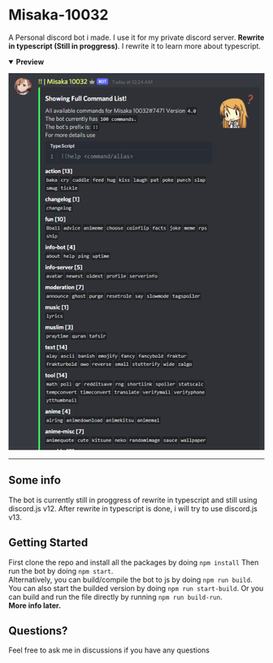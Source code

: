 # Misaka-10032

A Personal discord bot i made. I use it for my private discord server. **Rewrite in typescript (Still in proggress)**. I rewrite it to learn more about typescript.

<details open>
  <summary><b>Preview</b></summary>
  <p align="center">
    <img src="https://raw.githubusercontent.com/Dadangdut33/Misaka-10032-ts/master/preview.png">
  </p>
</details>

---

## Some info

The bot is currently still in proggress of rewrite in typescript and still using discord.js v12. After rewrite in typescript is done, i will try to use discord.js v13.

## Getting Started

First clone the repo and install all the packages by doing `npm install` Then run the bot by doing `npm start`. \
Alternatively, you can build/compile the bot to js by doing `npm run build`. You can also start the builded version by doing `npm run start-build`. Or you can build and run the file directly by running `npm run build-run`. \
**More info later.**

## Questions?

Feel free to ask me in discussions if you have any questions

